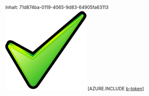 Inhalt: 71d874ba-0119-4065-9d83-64905fa63113![Bild](deef65ea-5c1d-499c-aca3-8ad2ba7b1b38.png)
[AZURE.INCLUDE [b-token](e6a1f6f4-099a-407e-8228-ef52dc96e5af.md)]
